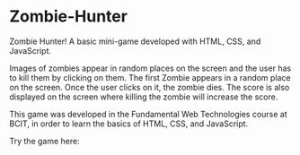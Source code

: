 # Zombie-Hunter
Zombie Hunter! A basic mini-game developed with HTML, CSS, and JavaScript. 

Images of zombies appear in random places on the screen and the user has to kill them by clicking on them. The first Zombie appears in a random place on the screen. Once the user clicks on it, the zombie dies.
The score is also displayed on the screen where killing the zombie will increase the score.

This game was developed in the Fundamental Web Technologies course at BCIT, in order to learn the basics of HTML, CSS, and JavaScript.

Try the game here: 
